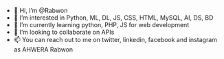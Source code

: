 - 👋 Hi, I’m @Rabwon
- 👀 I’m interested in Python, ML, DL, JS, CSS, HTML, MySQL, AI, DS, BD
- 🌱 I’m currently learning python, PHP, JS for web development
- 💞️ I’m looking to collaborate on APIs
- 📫 You can reach out to me on twitter, linkedin, facebook and instagram as AHWERA Rabwon

<!---
Rabwon/Rabwon is a ✨ special ✨ repository because its `README.md` (this file) appears on your GitHub profile.
You can click the Preview link to take a look at your changes.
--->
